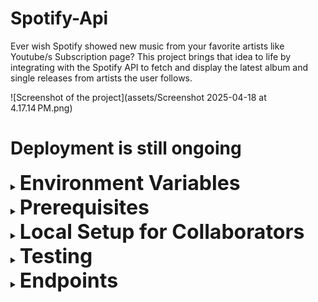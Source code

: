 # Spotify-Api
Ever wish Spotify showed new music from your favorite artists like Youtube/s Subscription page? This project brings that idea to life by integrating with the Spotify API to fetch and display the latest album and single releases from artists the user follows.

![Screenshot of the project](assets/Screenshot 2025-04-18 at 4.17.14 PM.png)

# Deployment is still ongoing

<details>
  <summary><strong style="font-size: 32px;">Environment Variables </strong></summary>

**The environmenet variables are securely stored online as GitHub secrets. Only trusted collaborators will be able to access these variables for local development.**

</details>

<details>
  <summary><strong style="font-size: 32px;">Prerequisites</strong></summary>

- Install Docker
- Python 3.12.3

</details>

<details>
  <summary><strong style="font-size: 32px;">Local Setup for Collaborators</strong></summary>

1. Clone repository and navigate to it:
    - git clone https://github.com/"GIT_USERNAME"/spotify-api.git

    - cd spotify-api

2. Create an `.env` file in the root directory of the project.
    - Add the following lines to the `.env` file w/ the actual values:
        - `CLIENT_ID`: Spotify API client ID.
        - `CLIENT_SECRET`: Spotify API client secret.
        - `REDIRECT_URI`: Spotify API redirect URI

2. Run this command to build and run the docker container: 
    - `docker  compose up --build`

3. Login w/ your spotify account and grant authorization to the API

</details>

<details>
  <summary><strong style="font-size: 32px;">Testing</strong></summary>

 - Run `pytest test_main.py` to start tests locally
 - There is a CI workflow established for test automation

</details>

<details>
  <summary><strong style="font-size: 32px;">Endpoints </strong></summary>

###  Login 
- **URL**: `http://localhost:8888/login`
- **Method**: `GET`
- **Description**: The login endpoint prompts the user for their Spotify login. If successful, it will then prompt the user to grant authorization access to the application through the OAuth protocol.
- **Response**: 
  - **Success**: Redirects to `http://localhost:8888/callback`
  - **Error**: Returns an error message if authentication fails.

</details>

